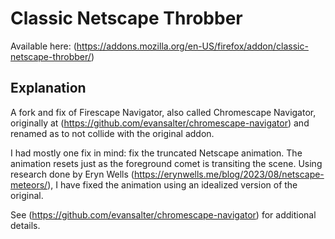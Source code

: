 # Classic Netscape Throbber

Available here: (https://addons.mozilla.org/en-US/firefox/addon/classic-netscape-throbber/)

## Explanation

A fork and fix of Firescape Navigator, also called Chromescape Navigator, originally at (https://github.com/evansalter/chromescape-navigator) and renamed as to not collide with the original addon.

I had mostly one fix in mind: fix the truncated Netscape animation. The animation resets just as the foreground comet is transiting the scene. Using research done by Eryn Wells (https://erynwells.me/blog/2023/08/netscape-meteors/), I have fixed the animation using an idealized version of the original.

See (https://github.com/evansalter/chromescape-navigator) for additional details.